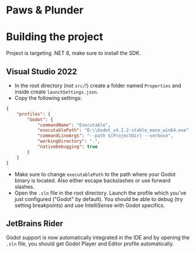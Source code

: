 # Paws & Plunder

# Building the project
Project is targeting .NET 8, make sure to install the SDK.
## Visual Studio 2022
- In the root directory (not `src/`!) create a folder named `Properties` and inside create `launchSettings.json`.
- Copy the following settings:
```json
{
	"profiles": {
		"Godot": {
			"commandName": "Executable",
			"executablePath": "D:\\Godot_v4.2.2-stable_mono_win64.exe",
			"commandLineArgs": "--path $(ProjectDir) --verbose",
			"workingDirectory": ".",
			"nativeDebugging": true
		}
	}
}
```
- Make sure to change `executablePath` to the path where your Godot binary is located. Also either escape backslashes or use forward slashes.
- Open the `.sln` file in the root directory. Launch the profile which you've just configured ("Godot" by default). You should be able to debug (try setting breakpoints) and use IntelliSense with Godot specifics.
## JetBrains Rider
Godot support is now automatically integrated in the IDE and by opening the `.sln` file, you should get Godot Player and Editor profile automatically.
